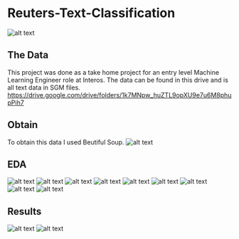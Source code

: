 # Reuters-Text-Classification

![alt text](https://github.com/Eucalyptusss/Reuters-Text-Classification/blob/main/reuters_images/download-1%208.51.55%20AM.png)

## The Data
This project was done as a take home project for an entry level Machine Learning Engineer role at Interos. The data can be found in this drive and is all text data in SGM files.
https://drive.google.com/drive/folders/1k7MNpw_huZTL9opXU9e7u6M8phupPih7

## Obtain
To obtain this data I used Beutiful Soup. 
![alt text](https://github.com/Eucalyptusss/Reuters-Text-Classification/blob/main/reuters_images/obtain.jpg?raw=true)

## EDA
![alt text](https://github.com/Eucalyptusss/Reuters-Text-Classification/blob/main/reuters_images/Screen%20Shot%202021-11-30%20at%209.04.14%20AM.png)
![alt text](https://github.com/Eucalyptusss/Reuters-Text-Classification/blob/main/reuters_images/Screen%20Shot%202021-11-30%20at%209.04.25%20AM.png)
![alt text](https://github.com/Eucalyptusss/Reuters-Text-Classification/blob/main/reuters_images/Screen%20Shot%202021-11-30%20at%209.04.35%20AM.png)
![alt text](https://github.com/Eucalyptusss/Reuters-Text-Classification/blob/main/reuters_images/Screen%20Shot%202021-11-30%20at%209.04.47%20AM.png)
![alt text](https://github.com/Eucalyptusss/Reuters-Text-Classification/blob/main/reuters_images/Screen%20Shot%202021-11-30%20at%209.05.33%20AM.png)
![alt text](https://github.com/Eucalyptusss/Reuters-Text-Classification/blob/main/reuters_images/Screen%20Shot%202021-11-30%20at%209.05.44%20AM.png)
![alt text](https://github.com/Eucalyptusss/Reuters-Text-Classification/blob/main/reuters_images/Screen%20Shot%202021-11-30%20at%209.05.59%20AM.png)
![alt text](https://github.com/Eucalyptusss/Reuters-Text-Classification/blob/main/reuters_images/Screen%20Shot%202021-11-30%20at%209.06.12%20AM.png)
![alt text](https://github.com/Eucalyptusss/Reuters-Text-Classification/blob/main/reuters_images/Screen%20Shot%202021-11-30%20at%209.06.25%20AM.png)

## Results
![alt text](https://github.com/Eucalyptusss/Reuters-Text-Classification/blob/main/reuters_images/Screen%20Shot%202021-11-30%20at%209.14.52%20AM.png)
![alt text](https://github.com/Eucalyptusss/Reuters-Text-Classification/blob/main/reuters_images/Screen%20Shot%202021-11-30%20at%209.13.15%20AM.png)






